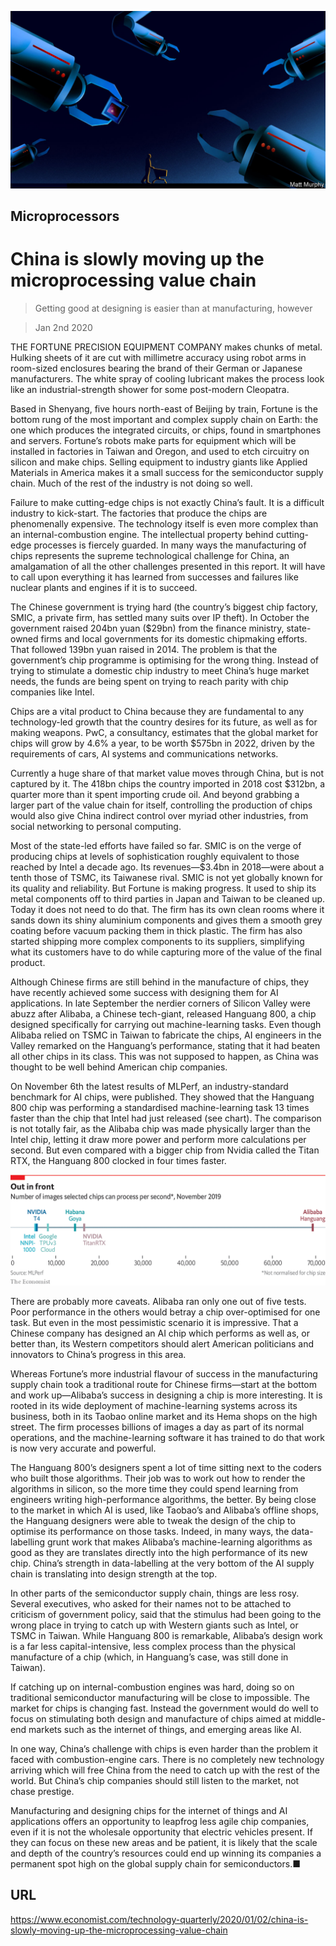 ![](./images/20191214_TQD005_0.jpg)

## Microprocessors

# China is slowly moving up the microprocessing value chain

> Getting good at designing is easier than at manufacturing, however

> Jan 2nd 2020

THE FORTUNE PRECISION EQUIPMENT COMPANY makes chunks of metal. Hulking sheets of it are cut with millimetre accuracy using robot arms in room-sized enclosures bearing the brand of their German or Japanese manufacturers. The white spray of cooling lubricant makes the process look like an industrial-strength shower for some post-modern Cleopatra.

Based in Shenyang, five hours north-east of Beijing by train, Fortune is the bottom rung of the most important and complex supply chain on Earth: the one which produces the integrated circuits, or chips, found in smartphones and servers. Fortune’s robots make parts for equipment which will be installed in factories in Taiwan and Oregon, and used to etch circuitry on silicon and make chips. Selling equipment to industry giants like Applied Materials in America makes it a small success for the semiconductor supply chain. Much of the rest of the industry is not doing so well.

Failure to make cutting-edge chips is not exactly China’s fault. It is a difficult industry to kick-start. The factories that produce the chips are phenomenally expensive. The technology itself is even more complex than an internal-combustion engine. The intellectual property behind cutting-edge processes is fiercely guarded. In many ways the manufacturing of chips represents the supreme technological challenge for China, an amalgamation of all the other challenges presented in this report. It will have to call upon everything it has learned from successes and failures like nuclear plants and engines if it is to succeed.

The Chinese government is trying hard (the country’s biggest chip factory, SMIC, a private firm, has settled many suits over IP theft). In October the government raised 204bn yuan ($29bn) from the finance ministry, state-owned firms and local governments for its domestic chipmaking efforts. That followed 139bn yuan raised in 2014. The problem is that the government’s chip programme is optimising for the wrong thing. Instead of trying to stimulate a domestic chip industry to meet China’s huge market needs, the funds are being spent on trying to reach parity with chip companies like Intel.

Chips are a vital product to China because they are fundamental to any technology-led growth that the country desires for its future, as well as for making weapons. PwC, a consultancy, estimates that the global market for chips will grow by 4.6% a year, to be worth $575bn in 2022, driven by the requirements of cars, AI systems and communications networks.

Currently a huge share of that market value moves through China, but is not captured by it. The 418bn chips the country imported in 2018 cost $312bn, a quarter more than it spent importing crude oil. And beyond grabbing a larger part of the value chain for itself, controlling the production of chips would also give China indirect control over myriad other industries, from social networking to personal computing.

Most of the state-led efforts have failed so far. SMIC is on the verge of producing chips at levels of sophistication roughly equivalent to those reached by Intel a decade ago. Its revenues—$3.4bn in 2018—were about a tenth those of TSMC, its Taiwanese rival. SMIC is not yet globally known for its quality and reliability. But Fortune is making progress. It used to ship its metal components off to third parties in Japan and Taiwan to be cleaned up. Today it does not need to do that. The firm has its own clean rooms where it sands down its shiny aluminium components and gives them a smooth grey coating before vacuum packing them in thick plastic. The firm has also started shipping more complex components to its suppliers, simplifying what its customers have to do while capturing more of the value of the final product.

Although Chinese firms are still behind in the manufacture of chips, they have recently achieved some success with designing them for AI applications. In late September the nerdier corners of Silicon Valley were abuzz after Alibaba, a Chinese tech-giant, released Hanguang 800, a chip designed specifically for carrying out machine-learning tasks. Even though Alibaba relied on TSMC in Taiwan to fabricate the chips, AI engineers in the Valley remarked on the Hanguang’s performance, stating that it had beaten all other chips in its class. This was not supposed to happen, as China was thought to be well behind American chip companies.

On November 6th the latest results of MLPerf, an industry-standard benchmark for AI chips, were published. They showed that the Hanguang 800 chip was performing a standardised machine-learning task 13 times faster than the chip that Intel had just released (see chart). The comparison is not totally fair, as the Alibaba chip was made physically larger than the Intel chip, letting it draw more power and perform more calculations per second. But even compared with a bigger chip from Nvidia called the Titan RTX, the Hanguang 800 clocked in four times faster.



![](./images/20200104_TQC478.png)

There are probably more caveats. Alibaba ran only one out of five tests. Poor performance in the others would betray a chip over-optimised for one task. But even in the most pessimistic scenario it is impressive. That a Chinese company has designed an AI chip which performs as well as, or better than, its Western competitors should alert American politicians and innovators to China’s progress in this area.

Whereas Fortune’s more industrial flavour of success in the manufacturing supply chain took a traditional route for Chinese firms—start at the bottom and work up—Alibaba’s success in designing a chip is more interesting. It is rooted in its wide deployment of machine-learning systems across its business, both in its Taobao online market and its Hema shops on the high street. The firm processes billions of images a day as part of its normal operations, and the machine-learning software it has trained to do that work is now very accurate and powerful.

The Hanguang 800’s designers spent a lot of time sitting next to the coders who built those algorithms. Their job was to work out how to render the algorithms in silicon, so the more time they could spend learning from engineers writing high-performance algorithms, the better. By being close to the market in which AI is used, like Taobao’s and Alibaba’s offline shops, the Hanguang designers were able to tweak the design of the chip to optimise its performance on those tasks. Indeed, in many ways, the data-labelling grunt work that makes Alibaba’s machine-learning algorithms as good as they are translates directly into the high performance of its new chip. China’s strength in data-labelling at the very bottom of the AI supply chain is translating into design strength at the top.

In other parts of the semiconductor supply chain, things are less rosy. Several executives, who asked for their names not to be attached to criticism of government policy, said that the stimulus had been going to the wrong place in trying to catch up with Western giants such as Intel, or TSMC in Taiwan. While Hanguang 800 is remarkable, Alibaba’s design work is a far less capital-intensive, less complex process than the physical manufacture of a chip (which, in Hanguang’s case, was still done in Taiwan).

If catching up on internal-combustion engines was hard, doing so on traditional semiconductor manufacturing will be close to impossible. The market for chips is changing fast. Instead the government would do well to focus on stimulating both design and manufacture of chips aimed at middle-end markets such as the internet of things, and emerging areas like AI.

In one way, China’s challenge with chips is even harder than the problem it faced with combustion-engine cars. There is no completely new technology arriving which will free China from the need to catch up with the rest of the world. But China’s chip companies should still listen to the market, not chase prestige.

Manufacturing and designing chips for the internet of things and AI applications offers an opportunity to leapfrog less agile chip companies, even if it is not the wholesale opportunity that electric vehicles present. If they can focus on these new areas and be patient, it is likely that the scale and depth of the country’s resources could end up winning its companies a permanent spot high on the global supply chain for semiconductors.■

## URL

https://www.economist.com/technology-quarterly/2020/01/02/china-is-slowly-moving-up-the-microprocessing-value-chain
